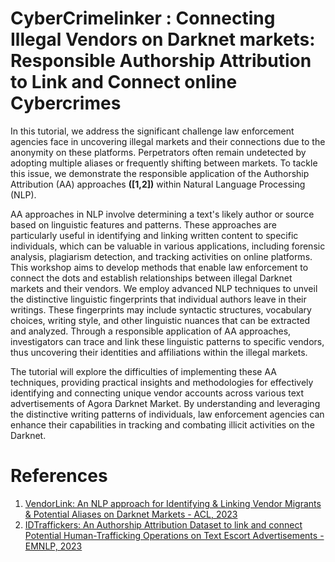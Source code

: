 # CyberCrimelinker : Connecting Illegal Vendors on Darknet markets: Responsible Authorship Attribution to Link and Connect online Cybercrimes

In this tutorial, we address the significant challenge law enforcement agencies face in uncovering illegal markets and their connections due to the anonymity on these platforms. Perpetrators often remain undetected by adopting multiple aliases or frequently shifting between markets. To tackle this issue, we demonstrate the responsible application of the Authorship Attribution (AA) approaches **([1,2])** within Natural Language Processing (NLP).

AA approaches in NLP involve determining a text's likely author or source based on linguistic features and patterns. These approaches are particularly useful in identifying and linking written content to specific individuals, which can be valuable in various applications, including forensic analysis, plagiarism detection, and tracking activities on online platforms. This workshop aims to develop methods that enable law enforcement to connect the dots and establish relationships between illegal Darknet markets and their vendors. We employ advanced NLP techniques to unveil the distinctive linguistic fingerprints that individual authors leave in their writings. These fingerprints may include syntactic structures, vocabulary choices, writing style, and other linguistic nuances that can be extracted and analyzed. Through a responsible application of AA approaches, investigators can trace and link these linguistic patterns to specific vendors, thus uncovering their identities and affiliations within the illegal markets.

The tutorial will explore the difficulties of implementing these AA techniques, providing practical insights and methodologies for effectively identifying and connecting unique vendor accounts across various text advertisements of Agora Darknet Market. By understanding and leveraging the distinctive writing patterns of individuals, law enforcement agencies can enhance their capabilities in tracking and combating illicit activities on the Darknet.

# References

1. [VendorLink: An NLP approach for Identifying & Linking Vendor Migrants & Potential Aliases on Darknet Markets - ACL, 2023](https://arxiv.org/abs/2310.05484)
2. [IDTraffickers: An Authorship Attribution Dataset to link and connect Potential Human-Trafficking Operations on Text Escort Advertisements - EMNLP, 2023](https://arxiv.org/abs/2310.05484)
